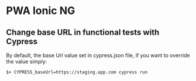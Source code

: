 # PWA Ionic NG

## Change base URL in functional tests with Cypress

By default, the base Url value set in cypress.json file, if you want to override the value simply:

```
$> CYPRESS_baseUrl=https://staging.app.com cypress run
```